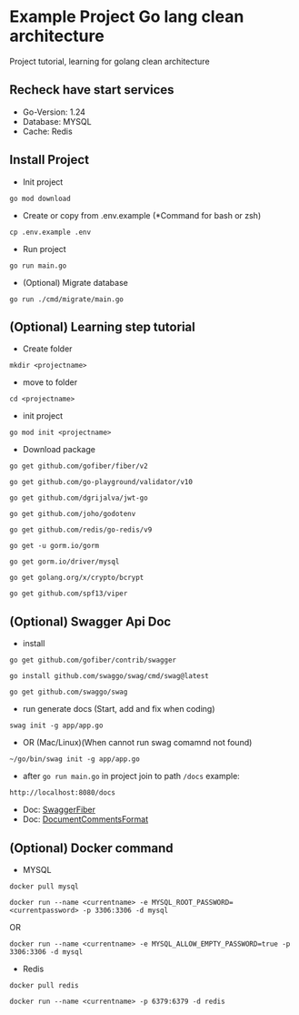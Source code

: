 # Example Project Go lang clean architecture

Project tutorial, learning for golang clean architecture

## Recheck have start services
- Go-Version: 1.24
- Database: MYSQL
- Cache: Redis

## Install Project
- Init project
```
go mod download
```

- Create or copy from .env.example (*Command for bash or zsh)
```
cp .env.example .env
```

- Run project
```
go run main.go
```

- (Optional) Migrate database
```
go run ./cmd/migrate/main.go
```

## (Optional) Learning step tutorial
- Create folder
```
mkdir <projectname>
```

- move to folder
```
cd <projectname>
```

- init project
```
go mod init <projectname>
```

- Download package
```
go get github.com/gofiber/fiber/v2
```
```
go get github.com/go-playground/validator/v10
```
```
go get github.com/dgrijalva/jwt-go
```
```
go get github.com/joho/godotenv
```
```
go get github.com/redis/go-redis/v9
```
```
go get -u gorm.io/gorm
```
```
go get gorm.io/driver/mysql
```
```
go get golang.org/x/crypto/bcrypt
```
```
go get github.com/spf13/viper
```

## (Optional) Swagger Api Doc
- install
```
go get github.com/gofiber/contrib/swagger
```
```
go install github.com/swaggo/swag/cmd/swag@latest
```
```
go get github.com/swaggo/swag
```
- run generate docs (Start, add and fix when coding)
```
swag init -g app/app.go
```
- OR (Mac/Linux)(When cannot run swag comamnd not found)
```
~/go/bin/swag init -g app/app.go
```
- after ```go run main.go``` in project join to path ```/docs``` example:
```
http://localhost:8080/docs
```
- Doc: [SwaggerFiber](https://docs.gofiber.io/contrib/swagger)
- Doc: [DocumentCommentsFormat](https://github.com/swaggo/swag#declarative-comments-format)

## (Optional) Docker command

- MYSQL
```
docker pull mysql
```
```
docker run --name <currentname> -e MYSQL_ROOT_PASSWORD=<currentpassword> -p 3306:3306 -d mysql
```
OR
```
docker run --name <currentname> -e MYSQL_ALLOW_EMPTY_PASSWORD=true -p 3306:3306 -d mysql
```

- Redis
```
docker pull redis
```
```
docker run --name <currentname> -p 6379:6379 -d redis
```
